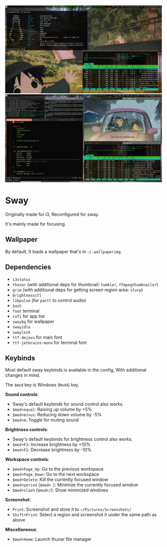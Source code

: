 ![Screenshot of sway that i have](sway_screenshot.png)
![Screenshot of me multitasking with sway](sway_screenshot_multitasking.png)

# Sway

Originally made for i3, Reconfigured for sway.

It's mainly made for focusing.

## Wallpaper

By default, It loads a wallpaper that's in `~/.wallpaperimg`.

## Dependencies

- `i3status`
- `thunar` (with additional deps for thumbnail: `tumbler`, `ffmpegthumbnailer`)
- `grim` (with additional deps for getting screen region area: `slurp`)
- `brightnessctl`
- `libpulse` (for `pactl` to control audio)
- `bash`
- `foot` terminal
- `rofi` for app list
- `swaybg` for wallpaper
- `swayidle`
- `swaylock`
- `ttf-dejavu` for main font
- `ttf-jetbrains-mono` for terminal font

## Keybinds

Most default sway keybinds is available in the config, With additional changes in mind.

The `$mod` key is Windows (`Mod4`) key.

**Sound controls**:
- Sway's default keybinds for sound control also works.
- `$mod+equal`: Raising up volume by +5%
- `$mod+minus`: Reducing down volume by -5%
- `$mod+m`: Toggle for muting sound

**Brightness controls**:
- Sway's default keybinds for brightness control also works.
- `$mod+F3`: Increase brightness by +10%
- `$mod+F2`: Decrease brightness by -10%

**Workspace controls**:
- `$mod+Page_Up`: Go to the previous workspace
- `$mod+Page_Down`: Go to the next workspace
- `$mod+Delete`: Kill the currently focused window
- `$mod+period` (`$mod+.`): Minimize the currently focused window
- `$mod+slash` (`$mod+/`): Show minimized windows

**Screenshot**:
- `Print`: Screenshot and store it to `~/Pictures/Screenshots/`
- `Shift+Print`: Select a region and screenshot it under the same path as above 

**Miscellaneous**:
- `$mod+Home`: Launch thunar file manager

